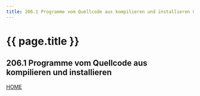```yaml
---
title: 206.1 Programme vom Quellcode aus kompilieren und installieren Gewichtung 2
---
```


# {{ page.title }}

## 206.1 Programme vom Quellcode aus kompilieren und installieren

[HOME](./)
